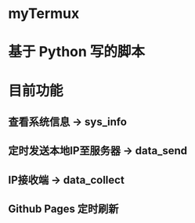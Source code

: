 # myTermux 
# 基于 Python 写的脚本
# 目前功能
## 查看系统信息 -> sys_info
## 定时发送本地IP至服务器 -> data_send
## IP接收端 -> data_collect
## Github Pages 定时刷新

